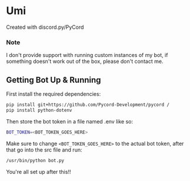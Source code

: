 # Umi
Created with discord.py/PyCord

### Note
I don't provide support with running custom instances of my bot, if something doesn't work out of the box, please don't contact me.

## Getting Bot Up & Running
First install the required dependencies:
```sh
pip install git+https://github.com/Pycord-Development/pycord /
pip install python-dotenv
```
Then store the bot token in a file named .env like so:
```sh
BOT_TOKEN=<BOT_TOKEN_GOES_HERE>
```
Make sure to change ``<BOT_TOKEN_GOES_HERE>`` to the actual bot token, after that go into the src file and run:
```sh
/usr/bin/python bot.py
```
You're all set up after this!!